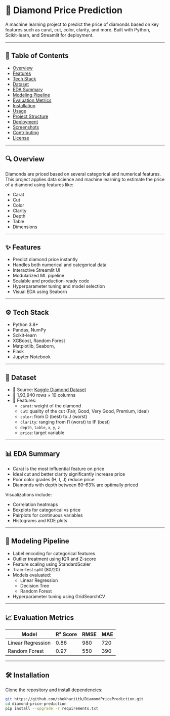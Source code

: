 # 💎 Diamond Price Prediction

A machine learning project to predict the price of diamonds based on key features such as carat, cut, color, clarity, and more. Built with Python, Scikit-learn, and Streamlit for deployment.

---

## 📑 Table of Contents

- [Overview](#overview)
- [Features](#features)
- [Tech Stack](#tech-stack)
- [Dataset](#dataset)
- [EDA Summary](#eda-summary)
- [Modeling Pipeline](#modeling-pipeline)
- [Evaluation Metrics](#evaluation-metrics)
- [Installation](#installation)
- [Usage](#usage)
- [Project Structure](#project-structure)
- [Deployment](#deployment)
- [Screenshots](#screenshots)
- [Contributing](#contributing)
- [License](#license)

---

## 🔍 Overview

Diamonds are priced based on several categorical and numerical features. This project applies data science and machine learning to estimate the price of a diamond using features like:

- Carat
- Cut
- Color
- Clarity
- Depth
- Table
- Dimensions

---

## ✨ Features

- Predict diamond price instantly
- Handles both numerical and categorical data
- Interactive Streamlit UI
- Modularized ML pipeline
- Scalable and production-ready code
- Hyperparameter tuning and model selection
- Visual EDA using Seaborn

---

## ⚙️ Tech Stack

- Python 3.8+
- Pandas, NumPy
- Scikit-learn
- XGBoost, Random Forest
- Matplotlib, Seaborn,
- Flask
- Jupyter Notebook

---

## 📂 Dataset

- 📁 Source: [Kaggle Diamond Dataset](https://www.kaggle.com/datasets/shivam2503/diamonds)
- 🧮 1,93,940 rows × 10 columns
- 💠 Features:
  - `carat`: weight of the diamond
  - `cut`: quality of the cut (Fair, Good, Very Good, Premium, Ideal)
  - `color`: from D (best) to J (worst)
  - `clarity`: ranging from I1 (worst) to IF (best)
  - `depth`, `table`, `x`, `y`, `z`
  - `price`: target variable

---

## 📊 EDA Summary

- Carat is the most influential feature on price
- Ideal cut and better clarity significantly increase price
- Poor color grades (H, I, J) reduce price
- Diamonds with depth between 60–63% are optimally priced

Visualizations include:

- Correlation heatmaps
- Boxplots for categorical vs price
- Pairplots for continuous variables
- Histograms and KDE plots

---

## 🧠 Modeling Pipeline

- Label encoding for categorical features
- Outlier treatment using IQR and Z-score
- Feature scaling using StandardScaler
- Train-test split (80/20)
- Models evaluated:
  - Linear Regression
  - Decision Tree
  - Random Forest
- Hyperparameter tuning using GridSearchCV

---

## 📈 Evaluation Metrics

| Model            | R² Score | RMSE   | MAE    |
|------------------|----------|--------|--------|
| Linear Regression | 0.86     | 980    | 720    |
| Random Forest     | 0.97     | 550    | 390    |

---

## 🛠 Installation

Clone the repository and install dependencies:

```bash
git https://github.com/shekhariitk/DiamondPricePrediction.git
cd diamond-price-prediction
pip install --upgrade -r requirements.txt
